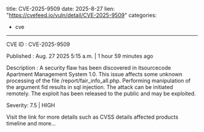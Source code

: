  
title: CVE-2025-9509
date: 2025-8-27
lien: "https://cvefeed.io/vuln/detail/CVE-2025-9509"
categories:
  - cve
---

CVE ID : CVE-2025-9509

Published :  Aug. 27
2025
5:15 a.m. | 1 hour
59 minutes ago

Description : A security flaw has been discovered in itsourcecode Apartment Management System 1.0. This issue affects some unknown processing of the file /report/fair_info_all.php. Performing manipulation of the argument fid results in sql injection. The attack can be initiated remotely. The exploit has been released to the public and may be exploited.

Severity: 7.5 | HIGH

Visit the link for more details
such as CVSS details
affected products
timeline
and more...
